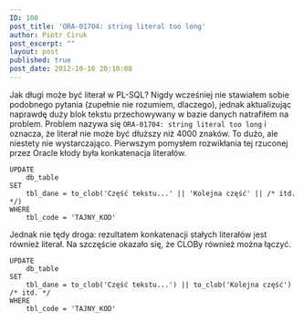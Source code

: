 ```yaml
---
ID: 100
post_title: 'ORA-01704: string literal too long'
author: Piotr Ciruk
post_excerpt: ""
layout: post
published: true
post_date: 2012-10-16 20:10:08
---
```

Jak długi może być literał w PL-SQL? Nigdy wcześniej nie stawiałem sobie podobnego pytania (zupełnie nie rozumiem, dlaczego), jednak aktualizując naprawdę duży blok tekstu przechowywany w bazie danych natrafiłem na problem.
Problem nazywa się `ORA-01704: string literal too long` i oznacza, że literał nie może być dłuższy niż 4000 znaków. To dużo, ale niestety nie wystarczająco.
Pierwszym pomysłem rozwikłania tej rzuconej przez Oracle kłody była konkatenacja literałów.
```
UPDATE
	db_table
SET
	tbl_dane = to_clob('Część tekstu...' || 'Kolejna część' || /* itd. */)
WHERE
	tbl_code = 'TAJNY_KOD'
```
Jednak nie tędy droga: rezultatem konkatenacji stałych literałów jest również literał. Na szczęście okazało się, że CLOBy również można łączyć.
```
UPDATE
	db_table
SET
	tbl_dane = to_clob('Część tekstu...') || to_clob('Kolejna część') /* itd. */
WHERE
	tbl_code = 'TAJNY_KOD'
```